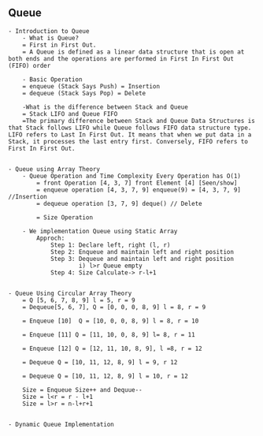 ## Queue

    - Introduction to Queue
        - What is Queue?
        = First in First Out.
        = A Queue is defined as a linear data structure that is open at both ends and the operations are performed in First In First Out (FIFO) order

        - Basic Operation
        = enqueue (Stack Says Push) = Insertion
        = dequeue (Stack Says Pop) = Delete

        -What is the difference between Stack and Queue
        = Stack LIFO and Queue FIFO
        =The primary difference between Stack and Queue Data Structures is that Stack follows LIFO while Queue follows FIFO data structure type. LIFO refers to Last In First Out. It means that when we put data in a Stack, it processes the last entry first. Conversely, FIFO refers to First In First Out.


    - Queue using Array Theory
        - Queue Operation and Time Complexity Every Operation has O(1)
            = front Operation [4, 3, 7] front Element [4] [Seen/show]
            = enqueue operation [4, 3, 7, 9] enqueue(9) = [4, 3, 7, 9] //Insertion
            = dequeue operation [3, 7, 9] deque() // Delete

            = Size Operation

        - We implementation Queue using Static Array
            Approch:
                Step 1: Declare left, right (l, r)
                Step 2: Enqueue and maintain left and right position
                Step 3: Dequeue and maintain left and right position
                        i) l>r Queue empty
                Step 4: Size Calculate-> r-l+1


    - Queue Using Circular Array Theory
        = Q [5, 6, 7, 8, 9] l = 5, r = 9 
        = Dequeue[5, 6, 7], Q = [0, 0, 0, 8, 9] l = 8, r = 9

        = Enqueue [10]  Q = [10, 0, 0, 8, 9] l = 8, r = 10
        
        = Enqueue [11] Q = [11, 10, 0, 8, 9] l= 8, r = 11
        
        = Enqueue [12] Q = [12, 11, 10, 8, 9], l =8, r = 12
        
        = Dequeue Q = [10, 11, 12, 8, 9] l = 9, r 12
        
        = Dequeue Q = [10, 11, 12, 8, 9] l = 10, r = 12 

        Size = Enqueue Size++ and Dequue-- 
        Size = l<r = r - l+1
        Size = l>r = n-l+r+1 


    - Dynamic Queue Implementation 

    
